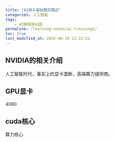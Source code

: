 ```yaml
---
title: "AI相关基础概念概述"
categories: 人工智能
tags:
    - AI精英培训班
permalink: /learning-notes/ai-training1/
toc: true
last_modified_at: 2025-04-19 22:22:22
---
```


## NVIDIA的相关介绍

人工智能时代，事实上的显卡垄断，高端算力提供商。



## GPU显卡

4060



## cuda核心

算力核心


